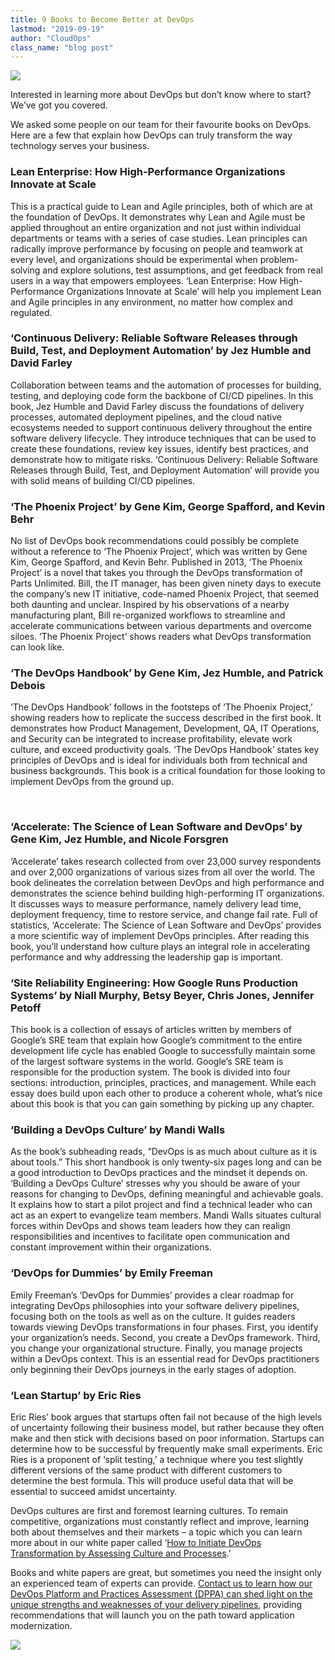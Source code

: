 ```yaml
---
title: 9 Books to Become Better at DevOps
lastmod: "2019-09-19"
author: "CloudOps"
class_name: "blog post"
---
```


<img src="/images/blog/post/bookblogpost.jpg" class="main-blog-image">

<p>Interested in learning more about DevOps but don’t know where to start? We’ve got you covered.</p> <p>We asked some people on our team for their favourite books on DevOps. Here are a few that explain how DevOps can truly transform the way technology serves your business.</p>

<div style="float: left; margin: 0px 20px 0px 0;" class="wp-block-image"> <img src="/images/blog/post/leanenterprise.png" alt="" class="wp-image-9694"></figure></div>

<h3><strong>Lean Enterprise: How High-Performance Organizations Innovate at Scale</strong></h3>

<p>This is a practical guide to Lean and Agile principles, both of which are at the foundation of DevOps. It demonstrates why Lean and Agile must be applied throughout an entire organization and not just within individual departments or teams with a series of case studies. Lean principles can radically improve performance by focusing on people and teamwork at every level, and organizations should be experimental when problem-solving and explore solutions, test assumptions, and get feedback from real users in a way that empowers employees. ‘Lean Enterprise: How High-Performance Organizations Innovate at Scale’ will help you implement Lean and Agile principles in any environment, no matter how complex and regulated.</p>

<div style="float: left; margin: 0px 20px 0px 0;" class="wp-block-image"> <img src="/images/blog/post/continuousdelivery.png" alt="" class="wp-image-9697"></figure></div>

<h3><strong>‘Continuous Delivery: Reliable Software Releases through Build, Test, and Deployment Automation’ by Jez Humble and David Farley&nbsp;</strong></h3>

<p>Collaboration between teams and the automation of processes for building, testing, and deploying code form the backbone of CI/CD pipelines. In this book, Jez Humble and David Farley discuss the foundations of delivery processes, automated deployment pipelines, and the cloud native ecosystems needed to support continuous delivery throughout the entire software delivery lifecycle. They introduce techniques that can be used to create these foundations, review key issues, identify best practices, and demonstrate how to mitigate risks. ‘Continuous Delivery: Reliable Software Releases through Build, Test, and Deployment Automation’ will provide you with solid means of building CI/CD pipelines.</p>

<div style="float: left; margin: 0px 20px 0px 0;" class="wp-block-image"> <img src="/images/blog/post/phoenixproject.png" alt="" class="wp-image-9701"></figure></div>

<h3><strong>‘The Phoenix Project’ by Gene Kim, George Spafford, and Kevin Behr</strong></h3>

<p>No list of DevOps book recommendations could possibly be complete without a reference to ‘The Phoenix Project’, which was written by Gene Kim, George Spafford, and Kevin Behr. Published in 2013, ‘The Phoenix Project’ is a novel that takes you through the DevOps transformation of Parts Unlimited. Bill, the IT manager, has been given ninety days to execute the company’s new IT initiative, code-named Phoenix Project, that seemed both daunting and unclear. Inspired by his observations of a nearby manufacturing plant, Bill re-organized workflows to streamline and accelerate communications between various departments and overcome siloes. ‘The Phoenix Project’ shows readers what DevOps transformation can look like.</p>

<div style="float: left; margin: 0px 20px 0px 0;" class="wp-block-image"> <img src="/images/blog/post/DevOpshandbook.png" alt="" class="wp-image-9703"></figure></div>

<h3><strong>‘The DevOps Handbook’ by Gene Kim, Jez Humble, and Patrick Debois</strong></h3>

<p>‘The DevOps Handbook’ follows in the footsteps of ‘The Phoenix Project,’ showing readers how to replicate the success described in the first book. It demonstrates how Product Management, Development, QA, IT Operations, and Security can be integrated to increase profitability, elevate work culture, and exceed productivity goals. ‘The DevOps Handbook’ states key principles of DevOps and is ideal for individuals both from technical and business backgrounds. This book is a critical foundation for those looking to implement DevOps from the ground up.</p>

<br>
<div style="float: left; margin: 0px 20px 0px 0;" class="wp-block-image"> <img src="/images/blog/post/acdeleratebook.png" alt="" class="wp-image-9705"></figure></div>

<h3><strong>‘Accelerate: The Science of Lean Software and DevOps’ by Gene Kim, Jez Humble, and Nicole Forsgren</strong></h3>

<p>‘Accelerate’ takes research collected from over 23,000 survey respondents and over 2,000 organizations of various sizes from all over the world. The book delineates the correlation between DevOps and high performance and demonstrates the science behind building high-performing IT organizations. It discusses ways to measure performance, namely delivery lead time, deployment frequency, time to restore service, and change fail rate. Full of statistics, ‘Accelerate: The Science of Lean Software and DevOps’ provides a more scientific way of implement DevOps principles. After reading this book, you’ll understand how culture plays an integral role in accelerating performance and why addressing the leadership gap is important.</p>

<div style="float: left; margin: 0px 20px 0px 0;" class="wp-block-image"> <img src="/images/blog/post/srebook.png" alt="" class="wp-image-9707"></figure></div>

<h3><strong>‘Site Reliability Engineering: How Google Runs Production Systems’ by Niall Murphy, Betsy Beyer, Chris Jones, Jennifer Petoff</strong></h3>

<p>This book is a collection of essays of articles written by members of Google’s SRE team that explain how Google’s commitment to the entire development life cycle has enabled Google to successfully maintain some of the largest software systems in the world. Google’s SRE team is responsible for the production system. The book is divided into four sections: introduction, principles, practices, and management. While each essay does build upon each other to produce a coherent whole, what’s nice about this book is that you can gain something by picking up any chapter.</p>

<div style="float: left; margin: 0px 20px 0px 0;" class="wp-block-image"> <img src="/images/blog/post/mandiwalls.png" alt="" class="wp-image-9709"></figure></div>

<h3><strong>‘Building a DevOps Culture’ by Mandi Walls</strong></h3>

<p>As the book’s subheading reads, “DevOps is as much about culture as it is about tools.” This short handbook is only twenty-six pages long and can be a good introduction to DevOps practices and the mindset it depends on. ‘Building a DevOps Culture’ stresses why you should be aware of your reasons for changing to DevOps, defining meaningful and achievable goals. It explains how to start a pilot project and find a technical leader who can act as an expert to evangelize team members. Mandi Walls situates cultural forces within DevOps and shows team leaders how they can realign responsibilities and incentives to facilitate open communication and constant improvement within their organizations.</p>

<div style="float: left; margin: 0px 20px 0px 0;" class="wp-block-image"> <img src="/images/blog/post/devopsdummies.png" alt="" class="wp-image-9711"></figure></div>

<h3><strong>‘DevOps for Dummies’ by Emily Freema</strong>n</h3>

<p>Emily Freeman’s ‘DevOps for Dummies’ provides a clear roadmap for integrating DevOps philosophies into your software delivery pipelines, focusing both on the tools as well as on the culture. It guides readers towards viewing DevOps transformations in four phases. First, you identify your organization’s needs. Second, you create a DevOps framework. Third, you change your organizational structure. Finally, you manage projects within a DevOps context. This is an essential read for DevOps practitioners only beginning their DevOps journeys in the early stages of adoption.&nbsp;</p>

<div style="float: left; margin: 0px 20px 0px 0;" class="wp-block-image"> <img src="/images/blog/post/startup.png" alt="" class="wp-image-9713"></figure></div>

<h3><strong>‘Lean Startup’ by Eric Ries</strong></h3>

<p>Eric Ries’ book argues that startups often fail not because of the high levels of uncertainty following their business model, but rather because they often make and then stick with decisions based on poor information. Startups can determine how to be successful by frequently make small experiments. Eric Ries is a proponent of ‘split testing,’ a technique where you test slightly different versions of the same product with different customers to determine the best formula. This will produce useful data that will be essential to succeed amidst uncertainty.</p>

<p>DevOps cultures are first and foremost learning cultures. To remain competitive, organizations must constantly reflect and improve, learning both about themselves and their markets – a topic which you can learn more about in our white paper called ‘<a href="https://info.cloudops.com/initiate-devops-transformation-by-assessing-culture-and-processes?utm_source=DevOps%20Books%20Blog%20Post&amp;utm_medium=Download%20this%20white%20paper%20text&amp;utm_campaign=DevOps%20Transformation%20white%20paper">How to Initiate DevOps Transformation by Assessing Culture and Processes</a>.’&nbsp;</p>

<p>Books and white papers are great, but sometimes you need the insight only an experienced team of experts can provide. <a href="https://www.cloudops.com/devops-platform-and-practices-assessment/?utm_source=DevOps%20Books%20Blog%20Post&amp;utm_medium=Contact%20us%20to%20learn%20more%20about%20a%20DPPA&amp;utm_campaign=DevOps%20Transformation%20white%20paper">Contact us to learn how our DevOps Platform and Practices Assessment (DPPA) can shed light on the unique strengths and weaknesses of your delivery pipelines</a>, providing recommendations that will launch you on the path toward application modernization.</p>

<div class="row">
    <div class="col-xl-8 offset-xl-2 col-lg-10 offset-lg-1 col-md-10 offset-md-1 col-sm-12 col-xs-12 cta-image">
      <img src="/images/blog/cta/white-paper.jpeg">
    </div>
</div>